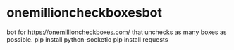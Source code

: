 # onemillioncheckboxesbot
bot for https://onemillioncheckboxes.com/ that unchecks as many boxes as possible.
pip install python-socketio
pip install requests
